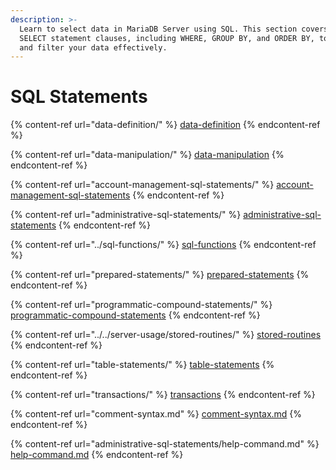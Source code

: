 ```yaml
---
description: >-
  Learn to select data in MariaDB Server using SQL. This section covers various
  SELECT statement clauses, including WHERE, GROUP BY, and ORDER BY, to retrieve
  and filter your data effectively.
---
```


# SQL Statements

{% content-ref url="data-definition/" %}
[data-definition](data-definition/)
{% endcontent-ref %}

{% content-ref url="data-manipulation/" %}
[data-manipulation](data-manipulation/)
{% endcontent-ref %}

{% content-ref url="account-management-sql-statements/" %}
[account-management-sql-statements](account-management-sql-statements/)
{% endcontent-ref %}

{% content-ref url="administrative-sql-statements/" %}
[administrative-sql-statements](administrative-sql-statements/)
{% endcontent-ref %}

{% content-ref url="../sql-functions/" %}
[sql-functions](../sql-functions/)
{% endcontent-ref %}

{% content-ref url="prepared-statements/" %}
[prepared-statements](prepared-statements/)
{% endcontent-ref %}

{% content-ref url="programmatic-compound-statements/" %}
[programmatic-compound-statements](programmatic-compound-statements/)
{% endcontent-ref %}

{% content-ref url="../../server-usage/stored-routines/" %}
[stored-routines](../../server-usage/stored-routines/)
{% endcontent-ref %}

{% content-ref url="table-statements/" %}
[table-statements](table-statements/)
{% endcontent-ref %}

{% content-ref url="transactions/" %}
[transactions](transactions/)
{% endcontent-ref %}

{% content-ref url="comment-syntax.md" %}
[comment-syntax.md](comment-syntax.md)
{% endcontent-ref %}

{% content-ref url="administrative-sql-statements/help-command.md" %}
[help-command.md](administrative-sql-statements/help-command.md)
{% endcontent-ref %}
